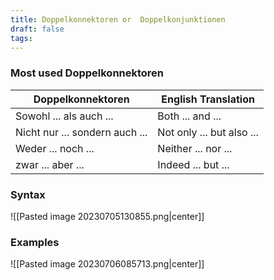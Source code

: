 ```yaml
---
title: Doppelkonnektoren or  Doppelkonjunktionen
draft: false
tags:
---
```

### Most used Doppelkonnektoren
| Doppelkonnektoren     | English Translation  |
| ---------------------- | -------------------- |
| Sowohl ... als auch ...| Both ... and ...     |
| Nicht nur ... sondern auch ... | Not only ... but also ... |
| Weder ... noch ...     | Neither ... nor ...  |
| zwar  ... aber ...  | Indeed ... but ...    |

### Syntax
![[Pasted image 20230705130855.png|center]]

### Examples
![[Pasted image 20230706085713.png|center]]


